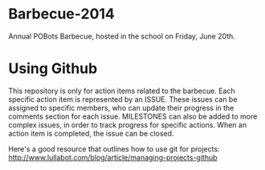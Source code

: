Barbecue-2014
=============

Annual POBots Barbecue, hosted in the school on Friday, June 20th.


Using Github
============
This repository is only for action items related to the barbecue. Each specific action item is represented by an ISSUE. These issues can be assigned to specific members, who can update their progress in the comments section for each issue. MILESTONES can also be added to more complex issues, in order to track progress for specific actions. When an action item is completed, the issue can be closed.

Here's a good resource that outlines how to use git for projects: http://www.lullabot.com/blog/article/managing-projects-github
